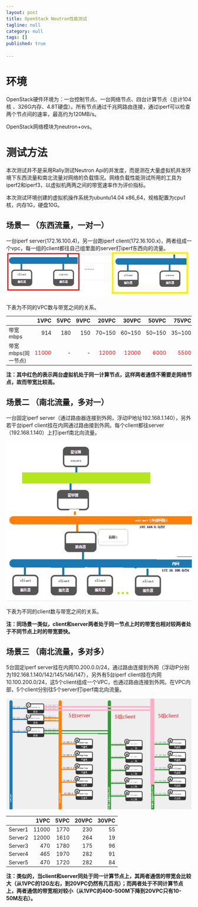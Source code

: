 ```yaml
---
layout: post
title: OpenStack Neutron性能测试
tagline: null
category: null
tags: []
published: true

---
```

# 环境
OpenStack硬件环境为：一台控制节点、一台网络节点、四台计算节点（总计104核 、326G内存、4.8T硬盘）。所有节点通过千兆网路由连接，通过iperf可以检查两个节点间的速率，最高约为120MB/s。

OpenStack网络模块为neutron+ovs。

# 测试方法
本次测试并不是采用Rally测试Neutron Api的并发度，而是测在大量虚拟机并发环境下东西流量和南北流量对网络的负载情况。网络负载性能测试所用的工具为iperf2和iperf3，以虚拟机两两之间的带宽速率作为评价指标。

本次测试环境创建的虚拟机操作系统为ubuntu14.04 x86_64，规格配置为cpu1核，内存1G，硬盘10G。

##	场景一 （东西流量，一对一） 
一台iperf server(172.16.100.4)，另一台跑iperf client(172.16.100.x)，两者组成一个vpc，每一组的client都往自己组里面的server打iperf东西向的流量。
![image](/assets/post-images/2016-03-04-90ab162b-ae4d-4433-e7c9-60e4b6c5abd4.jpg)

下表为不同的VPC数与带宽之间的关系。



|  | 1VPC | 5VPC| 9VPC|20VPC|30VPC|50VPC|75VPC|100VPC|
| ------------- |-------:| -----:| -----:|-----:|-----:|-----:|-----:|-----:|
|带宽mbps     | 914   | 180 |150|70~150|60~150|50~150|35~100|15~80|
|带宽mbps(同一节点)     | <font color=#ff0000>11000</font>  | - |-|<font color=#ff0000>12000</font>|<font color=#ff0000>12000</font>|<font color=#ff0000>6000</font>|<font color=#ff0000>5500</font>|<font color=#ff0000>4700</font>|


**注：其中红色的表示两台虚拟机处于同一计算节点，这样两者通信不需要走网络节点，故而带宽比较高。**

##	场景二 （南北流量，多对一）
一台固定iperf server（通过路由器连接到外网，浮动IP地址192.168.1.140），另外若干台iperf client挂在内网通过路由接到外网。每个client都往server（192.168.1.140）上打iperf南北向流量。

![image](/assets/post-images/2016-03-04-046227fc-4812-4f8b-ef38-9d3ce6bb6415.jpg)


下表为不同的client数与带宽之间的关系。



**注：同场景一类似，client和server两者处于同一节点上时的带宽也相对较两者处于不同节点上时的带宽要快。**
  


##	场景三 （南北流量，多对多）
5台固定iperf server挂在内网10.200.0.0/24，通过路由连接到外网（浮动IP分别为192.168.1.140/142/145/146/147），另外有5台iperf client挂在内网10.100.200.0/24，这5个client组成一个VPC，也通过路由连接到外网。在VPC内部，5个client分别往5个server打iperf南北向流量。

![image](/assets/post-images/2016-03-04-1f563dc9-ef94-4928-c3f9-4ef74409aa93.jpg)


 

|  | 1VPC | 5VPC| 20VPC|30VPC|
| ------------- |-------:| -----:| -----:| -----:|
|Server1     |11000| 1770 |230|55|
|Server2     |12000| 1610 |264|19|
|Server3     |470| 1780 |175|96|
|Server4     |465| 1970 |282|91|
|Server5     |470| 1720 |282|84|


**注：类似的，当client和server同处于同一计算节点上，其两者通信的带宽会比较大（从1VPC的12G左右，到20VPC仍然有几百兆）；而两者处于不同计算节点上，两者通信的带宽相对较小（从1VPC的400-500M下降到20VPC只有10-50M左右）。**

